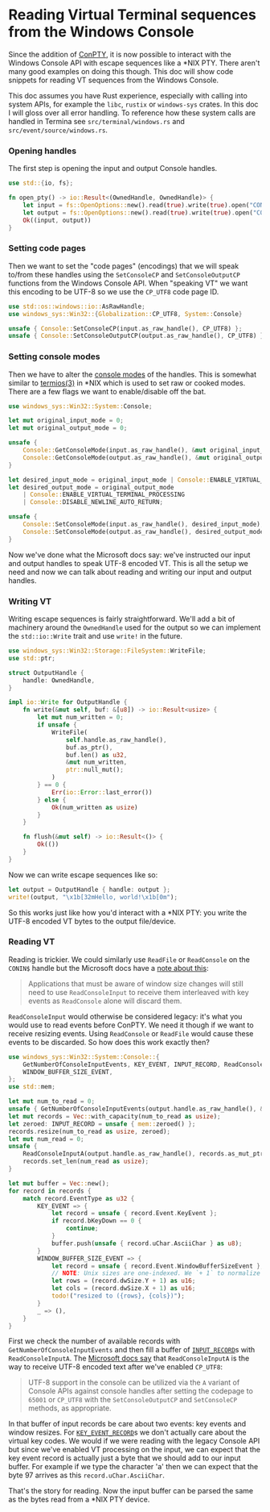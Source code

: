 # Reading Virtual Terminal sequences from the Windows Console

Since the addition of [ConPTY](https://devblogs.microsoft.com/commandline/windows-command-line-introducing-the-windows-pseudo-console-conpty/), it is now possible to interact with the Windows Console API with escape sequences like a *NIX PTY. There aren't many good examples on doing this though. This doc will show code snippets for reading VT sequences from the Windows Console.

This doc assumes you have Rust experience, especially with calling into system APIs, for example the `libc`, `rustix` or `windows-sys` crates. In this doc I will gloss over all error handling. To reference how these system calls are handled in Termina see `src/terminal/windows.rs` and `src/event/source/windows.rs`.

### Opening handles

The first step is opening the input and output Console handles.

```rust
use std::{io, fs};

fn open_pty() -> io::Result<(OwnedHandle, OwnedHandle)> {
    let input = fs::OpenOptions::new().read(true).write(true).open("CONIN$")?.into();
    let output = fs::OpenOptions::new().read(true).write(true).open("CONOUT$")?.into();
    Ok((input, output))
}
```

### Setting code pages

Then we want to set the "code pages" (encodings) that we will speak to/from these handles using the `SetConsoleCP` and `SetConsoleOutputCP` functions from the Windows Console API. When "speaking VT" we want this encoding to be UTF-8 so we use the `CP_UTF8` code page ID.

```rust
use std::os::windows::io::AsRawHandle;
use windows_sys::Win32::{Globalization::CP_UTF8, System::Console}

unsafe { Console::SetConsoleCP(input.as_raw_handle(), CP_UTF8) };
unsafe { Console::SetConsoleOutputCP(output.as_raw_handle(), CP_UTF8) };
```

### Setting console modes

Then we have to alter the [console modes](https://learn.microsoft.com/en-us/windows/console/high-level-console-modes) of the handles. This is somewhat similar to [termios(3)](https://www.man7.org/linux/man-pages/man3/termios.3.html) in *NIX which is used to set raw or cooked modes. There are a few flags we want to enable/disable off the bat.

```rust
use windows_sys::Win32::System::Console;

let mut original_input_mode = 0;
let mut original_output_mode = 0;

unsafe {
    Console::GetConsoleMode(input.as_raw_handle(), &mut original_input_mode);
    Console::GetConsoleMode(output.as_raw_handle(), &mut original_output_mode);
}

let desired_input_mode = original_input_mode | Console::ENABLE_VIRTUAL_TERMINAL_INPUT;
let desired_output_mode = original_output_mode
    | Console::ENABLE_VIRTUAL_TERMINAL_PROCESSING
    | Console::DISABLE_NEWLINE_AUTO_RETURN;

unsafe {
    Console::SetConsoleMode(input.as_raw_handle(), desired_input_mode);
    Console::SetConsoleMode(output.as_raw_handle(), desired_output_mode);
}
```

Now we've done what the Microsoft docs say: we've instructed our input and output handles to speak UTF-8 encoded VT. This is all the setup we need and now we can talk about reading and writing our input and output handles.

### Writing VT

Writing escape sequences is fairly straightforward. We'll add a bit of machinery around the `OwnedHandle` used for the output so we can implement the `std::io::Write` trait and use `write!` in the future.

```rust
use windows_sys::Win32::Storage::FileSystem::WriteFile;
use std::ptr;

struct OutputHandle {
    handle: OwnedHandle,
}

impl io::Write for OutputHandle {
    fn write(&mut self, buf: &[u8]) -> io::Result<usize> {
        let mut num_written = 0;
        if unsafe {
            WriteFile(
                self.handle.as_raw_handle(),
                buf.as_ptr(),
                buf.len() as u32,
                &mut num_written,
                ptr::null_mut();
            )
        } == 0 {
            Err(io::Error::last_error())
        } else {
            Ok(num_written as usize)
        }
    }

    fn flush(&mut self) -> io::Result<()> {
        Ok(())
    }
}
```

Now we can write escape sequences like so:

```rust
let output = OutputHandle { handle: output };
write!(output, "\x1b[32mHello, world!\x1b[0m");
```

So this works just like how you'd interact with a *NIX PTY: you write the UTF-8 encoded VT bytes to the output file/device.

### Reading VT

Reading is trickier. We could similarly use `ReadFile` or `ReadConsole` on the `CONIN$` handle but the Microsoft docs have a [note about this](https://learn.microsoft.com/en-us/windows/console/classic-vs-vt#exceptions-for-using-windows-console-apis):

> Applications that must be aware of window size changes will still need to use `ReadConsoleInput` to receive them interleaved with key events as `ReadConsole` alone will discard them.

`ReadConsoleInput` would otherwise be considered legacy: it's what you would use to read events before ConPTY. We need it though if we want to receive resizing events. Using `ReadConsole` or `ReadFile` would cause these events to be discarded. So how does this work exactly then?

```rust
use windows_sys::Win32::System::Console::{
    GetNumberOfConsoleInputEvents, KEY_EVENT, INPUT_RECORD, ReadConsoleInputA,
    WINDOW_BUFFER_SIZE_EVENT,
};
use std::mem;

let mut num_to_read = 0;
unsafe { GetNumberOfConsoleInputEvents(output.handle.as_raw_handle(), &mut num_to_read) };
let mut records = Vec::with_capacity(num_to_read as usize);
let zeroed: INPUT_RECORD = unsafe { mem::zeroed() };
records.resize(num_to_read as usize, zeroed);
let mut num_read = 0;
unsafe {
    ReadConsoleInputA(output.handle.as_raw_handle(), records.as_mut_ptr(), new_to_read, &mut num_read);
    records.set_len(num_read as usize);
}

let mut buffer = Vec::new();
for record in records {
    match record.EventType as u32 {
        KEY_EVENT => {
            let record = unsafe { record.Event.KeyEvent };
            if record.bKeyDown == 0 {
                continue;
            }
            buffer.push(unsafe { record.uChar.AsciiChar } as u8);
        }
        WINDOW_BUFFER_SIZE_EVENT => {
            let record = unsafe { record.Event.WindowBufferSizeEvent };
            // NOTE: Unix sizes are one-indexed. We `+ 1` to normalize to that convention.
            let rows = (record.dwSize.Y + 1) as u16;
            let cols = (record.dwSize.X + 1) as u16;
            todo!("resized to ({rows}, {cols})");
        }
        _ => (),
    }
}
```

First we check the number of available records with `GetNumberOfConsoleInputEvents` and then fill a buffer of [`INPUT_RECORD`](https://learn.microsoft.com/en-us/windows/console/input-record-str)s with `ReadConsoleInputA`. The [Microsoft docs say](https://learn.microsoft.com/en-us/windows/console/classic-vs-vt#unicode) that `ReadConsoleInputA` is the way to receive UTF-8 encoded text after we've enabled `CP_UTF8`:

> UTF-8 support in the console can be utilized via the `A` variant of Console APIs against console handles after setting the codepage to `65001` or `CP_UTF8` with the `SetConsoleOutputCP` and `SetConsoleCP` methods, as appropriate.

In that buffer of input records be care about two events: key events and window resizes. For [`KEY_EVENT_RECORD`](https://learn.microsoft.com/en-us/windows/console/key-event-record-str)s we don't actually care about the virtual key codes. We would if we were reading with the legacy Console API but since we've enabled VT processing on the input, we can expect that the key event record is actually just a byte that we should add to our input buffer. For example if we type the character 'a' then we can expect that the byte 97 arrives as this `record.uChar.AsciiChar`.

That's the story for reading. Now the input buffer can be parsed the same as the bytes read from a *NIX PTY device.
